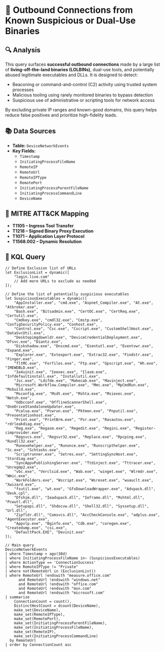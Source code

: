 # 📄 Outbound Connections from Known Suspicious or Dual-Use Binaries

## 🔍 Analysis

This query surfaces **successful outbound connections** made by a large list of **living-off-the-land binaries (LOLBINs)**, dual-use tools, and potentially abused legitimate executables and DLLs. It is designed to detect:

- Beaconing or command-and-control (C2) activity using trusted system processes
- Malicious tooling using rarely monitored binaries to bypass detection
- Suspicious use of administrative or scripting tools for network access

By excluding private IP ranges and known-good domains, this query helps reduce false positives and prioritize high-fidelity leads.

## 📚 Data Sources

- **Table:** `DeviceNetworkEvents`
- **Key Fields:**
  - `Timestamp`
  - `InitiatingProcessFileName`
  - `RemoteIP`
  - `RemoteUrl`
  - `RemoteIPType`
  - `RemotePort`
  - `InitiatingProcessParentFileName`
  - `InitiatingProcessCommandLine`
  - `DeviceName`

## 🧠 MITRE ATT&CK Mapping

- **T1105 – Ingress Tool Transfer**
- **T1218 – Signed Binary Proxy Execution**
- **T1071 – Application Layer Protocol**
- **T1568.002 – Dynamic Resolution**

## 🧪 KQL Query

```kql
// Define Exclusion list of URLs  
let ExclusionList = dynamic([
    "login.live.com"
    // Add more URLs to exclude as needed
]);

// Define the list of potentially suspicious executables
let SuspiciousExecutables = dynamic([
    "AppInstaller.exe", "cmd.exe", "Aspnet_Compiler.exe", "At.exe", "Atbroker.exe", 
    "Bash.exe", "Bitsadmin.exe", "CertOC.exe", "CertReq.exe", "Certutil.exe", 
    "Cmdkey.exe", "cmdl32.exe", "Cmstp.exe", "ConfigSecurityPolicy.exe", "Conhost.exe", 
    "Control.exe", "Csc.exe", "Cscript.exe", "CustomShellHost.exe", "DataSvcUtil.exe", 
    "Desktopimgdownldr.exe", "DeviceCredentialDeployment.exe", "Dfsvc.exe", "Diantz.exe", 
    "Diskshadow.exe", "Dnscmd.exe", "Esentutl.exe", "Eventvwr.exe", "Expand.exe", 
    "Explorer.exe", "Extexport.exe", "Extrac32.exe", "Findstr.exe", "Finger.exe", 
    "fltMC.exe", "Forfiles.exe", "Ftp.exe", "Gpscript.exe", "Hh.exe", "IMEWDBLD.exe", 
    "Ie4uinit.exe", "Ieexec.exe", "Ilasm.exe", "Infdefaultinstall.exe", "Installutil.exe", 
    "Jsc.exe", "Ldifde.exe", "Makecab.exe", "Mavinject.exe", 
    "Microsoft.Workflow.Compiler.exe", "Mmc.exe", "MpCmdRun.exe", "Msbuild.exe", 
    "Msconfig.exe", "Msdt.exe", "Mshta.exe", "Msiexec.exe", "Netsh.exe", 
    "Odbcconf.exe", "OfflineScannerShell.exe", "OneDriveStandaloneUpdater.exe", 
    "Pcalua.exe", "Pcwrun.exe", "Pktmon.exe", "Pnputil.exe", "Presentationhost.exe", 
    "Print.exe", "PrintBrm.exe", "Psr.exe", "Rasautou.exe", "rdrleakdiag.exe", 
    "Reg.exe", "Regasm.exe", "Regedit.exe", "Regini.exe", "Register-cimprovider.exe", 
    "Regsvcs.exe", "Regsvr32.exe", "Replace.exe", "Rpcping.exe", "Rundll32.exe", 
    "Runexehelper.exe", "Runonce.exe", "Runscripthelper.exe", "Sc.exe", "Schtasks.exe", 
    "Scriptrunner.exe", "Setres.exe", "SettingSyncHost.exe", "Stordiag.exe", 
    "SyncAppvPublishingServer.exe", "Ttdinject.exe", "Tttracer.exe", "Unregmp2.exe", 
    "vbc.exe", "Verclsid.exe", "Wab.exe", "winget.exe", "Wlrmdr.exe", "Wmic.exe", 
    "WorkFolders.exe", "Wscript.exe", "Wsreset.exe", "wuauclt.exe", "Xwizard.exe", 
    "fsutil.exe", "wt.exe", "GfxDownloadWrapper.exe", "Advpack.dll", "Desk.cpl", 
    "Dfshim.dll", "Ieadvpack.dll", "Ieframe.dll", "Mshtml.dll", "Pcwutl.dll", 
    "Setupapi.dll", "Shdocvw.dll", "Shell32.dll", "Syssetup.dll", "Url.dll", 
    "Zipfldr.dll", "Comsvcs.dll", "AccCheckConsole.exe", "adplus.exe", "AgentExecutor.exe", 
    "Appvlp.exe", "Bginfo.exe", "Cdb.exe", "coregen.exe", "Createdump.exe", "csi.exe", 
    "DefaultPack.EXE", "Devinit.exe"
]);

// Main query
DeviceNetworkEvents
| where Timestamp > ago(30d)
| where InitiatingProcessFileName in~ (SuspiciousExecutables)
| where ActionType == 'ConnectionSuccess' 
| where RemoteIPType != "Private"
| where not(RemoteUrl in (ExclusionList)) 
| where RemoteUrl !endswith "measure.office.com" 
      and RemoteUrl !endswith "windows.net" 
      and RemoteUrl !endswith "office.com" 
      and RemoteUrl !endswith "msn.com" 
      and RemoteUrl !endswith "microsoft.com"
| summarize 
    ConnectionCount = count(), 
    DistinctHostCount = dcount(DeviceName), 
    make_set(DeviceName), 
    make_set(RemoteIPType), 
    make_set(RemotePort), 
    make_set(InitiatingProcessParentFileName),
    make_set(InitiatingProcessFileName), 
    make_set(RemoteIP), 
    make_set(InitiatingProcessCommandLine) 
  by RemoteUrl
| order by ConnectionCount asc
